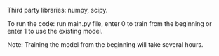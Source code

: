 Third party libraries: numpy, scipy.

To run the code: run main.py file, enter 0 to train from the beginning or enter 1 to use the existing model.

Note: Training the model from the beginning will take several hours.
